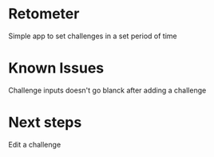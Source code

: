# Retometer

Simple app to set challenges in a set period of time

# Known Issues

Challenge inputs doesn't go blanck after adding a challenge

# Next steps

Edit a challenge
